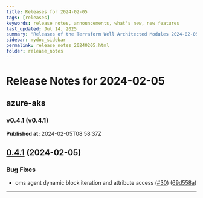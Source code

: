 ```yaml
---
title: Releases for 2024-02-05
tags: [releases]
keywords: release notes, announcements, what's new, new features
last_updated: Jul 14, 2025
summary: "Releases of the Terraform Well Architected Modules 2024-02-05"
sidebar: mydoc_sidebar
permalink: release_notes_20240205.html
folder: release_notes
---
```


# Release Notes for 2024-02-05

## azure-aks
### v0.4.1 (v0.4.1)
**Published at:** 2024-02-05T08:58:37Z

## [0.4.1](https://github.com/CloudNationHQ/terraform-azure-aks/compare/v0.4.0...v0.4.1) (2024-02-05)


### Bug Fixes

* oms agent dynamic block iteration and attribute access ([#30](https://github.com/CloudNationHQ/terraform-azure-aks/issues/30)) ([69d558a](https://github.com/CloudNationHQ/terraform-azure-aks/commit/69d558a82baa1aaf1f58b4bbf56d20ec63b9b74c))

---

